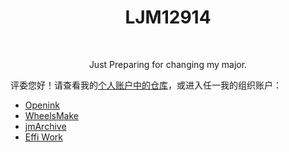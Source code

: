 <h1 align="center">LJM12914</h1>
<br />
<p align="center">Just Preparing for changing my major.</p>

评委您好！请查看我的[个人账户中的仓库](https://github.com/ljm12914?tab=repositories)，或进入任一我的组织账户：

- [Openink](https://github.com/openink)
- [WheelsMake](https://github.com/wheelsmake)
- [jmArchive](https://github.com/jmarchive)
- [Effi Work](https://github.com/effiwork)
<div align="center">
<!--
[![Anti 996](https://img.shields.io/badge/Anti-996-red.svg)](https://996.icu/)

[![6 GD Gaokao](https://img.shields.io/badge/6-GD%20Gaokao-green.svg)](https://pg.eeagd.edu.cn/ks/h5/index.html#/xgk/ggxx)-->
<!--![内卷: 6127](https://img.shields.io/badge/内卷-6127-yellow.svg)-->
<!--  
![Main Language: TypeScript](https://img.shields.io/badge/Main%20Language-TypeScript-blue.svg)
![Main Language: C艹](https://img.shields.io/badge/Main%20Language-C艹-purple.svg)
![Learning: （](https://img.shields.io/badge/Learning-（-red.svg)
![Also in: Python](https://img.shields.io/badge/Also%20in-Python%20PHP%20C%23-yellow.svg)

![Everyehere: @LJM12914](https://img.shields.io/badge/Everywhere%20@LJM12914-blue?style=flat-square)
  
![visitors](https://views.whatilearened.today/views/github/ljm12914/views.svg)
</div>

GPG Key ID: `6B8C3489FEFB96D2`

[![Github Stats(Dark)](https://github-readme-stats.vercel.app/api?username=ljm12914&include_all_commits=true&count_private=true&show_icons=true&theme=dark&hide=contribs#gh-dark-mode-only)](https://github.com/ljm12914)
<!--[![Github Stats(Light)](https://github-readme-stats.vercel.app/api?username=ljm12914&include_all_commits=true&count_private=true&show_icons=true&hide=contribs#gh-light-mode-only)](https://github.com/ljm12914)-->


<!--
![咕](https://user-images.githubusercontent.com/29831474/229271425-c9d05a68-6fc7-47eb-ad34-18d22bb04c4b.jpg)
-->

